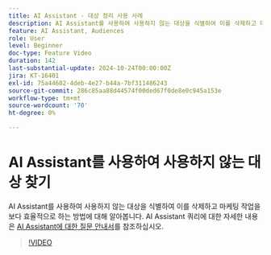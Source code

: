 ```yaml
---
title: AI Assistant - 대상 정리 사용 사례
description: AI Assistant를 사용하여 사용하지 않는 대상을 식별하여 이를 삭제하고 마케팅 작업을 보다 효율적으로 하는 방법에 대해 알아봅니다.
feature: AI Assistant, Audiences
role: User
level: Beginner
doc-type: Feature Video
duration: 142
last-substantial-update: 2024-10-24T00:00:00Z
jira: KT-16401
exl-id: 75a44602-4deb-4e27-b44a-7bf311486243
source-git-commit: 286c85aa88d44574f00ded67f0de8e0c945a153e
workflow-type: tm+mt
source-wordcount: '70'
ht-degree: 0%

---
```


# AI Assistant를 사용하여 사용하지 않는 대상 찾기

AI Assistant를 사용하여 사용하지 않는 대상을 식별하여 이를 삭제하고 마케팅 작업을 보다 효율적으로 하는 방법에 대해 알아봅니다. AI Assistant 쿼리에 대한 자세한 내용은 [AI Assistant에 대한 질문 안내서](https://experienceleague.adobe.com/ko/docs/experience-platform/ai-assistant/questions)를 참조하십시오.

>[!VIDEO](https://video.tv.adobe.com/v/3435532/?learn=on&enablevpops)
